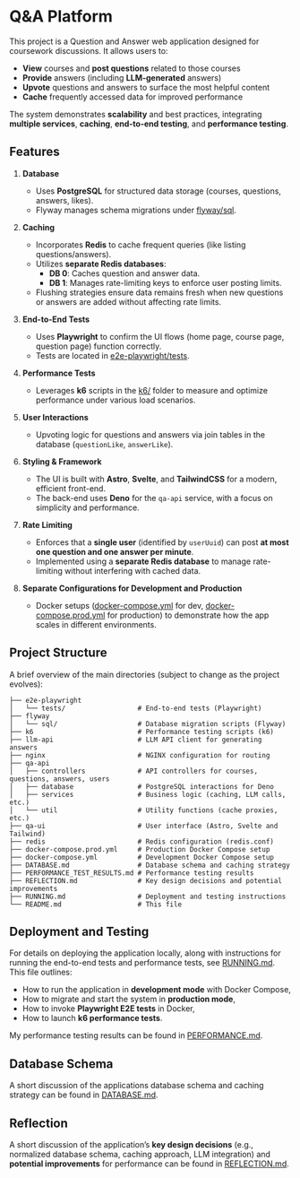 # Q&A Platform

This project is a Question and Answer web application designed for coursework discussions. It allows users to:

- **View** courses and **post questions** related to those courses
- **Provide** answers (including **LLM-generated** answers)
- **Upvote** questions and answers to surface the most helpful content
- **Cache** frequently accessed data for improved performance

The system demonstrates **scalability** and best practices, integrating **multiple services**, **caching**, **end-to-end testing**, and **performance testing**.

## Features

1. **Database**

   - Uses **PostgreSQL** for structured data storage (courses, questions, answers, likes).
   - Flyway manages schema migrations under [flyway/sql](flyway/sql/).

2. **Caching**

   - Incorporates **Redis** to cache frequent queries (like listing questions/answers).
   - Utilizes **separate Redis databases**:
     - **DB 0**: Caches question and answer data.
     - **DB 1**: Manages rate-limiting keys to enforce user posting limits.
   - Flushing strategies ensure data remains fresh when new questions or answers are added without affecting rate limits.

3. **End-to-End Tests**

   - Uses **Playwright** to confirm the UI flows (home page, course page, question page) function correctly.
   - Tests are located in [e2e-playwright/tests](e2e-playwright/tests/).

4. **Performance Tests**

   - Leverages **k6** scripts in the [k6/](k6/) folder to measure and optimize performance under various load scenarios.

5. **User Interactions**

   - Upvoting logic for questions and answers via join tables in the database (`questionLike`, `answerLike`).

6. **Styling & Framework**

   - The UI is built with **Astro**, **Svelte**, and **TailwindCSS** for a modern, efficient front-end.
   - The back-end uses **Deno** for the `qa-api` service, with a focus on simplicity and performance.

7. **Rate Limiting**

   - Enforces that a **single user** (identified by `userUuid`) can post **at most one question and one answer per minute**.
   - Implemented using a **separate Redis database** to manage rate-limiting without interfering with cached data.

8. **Separate Configurations for Development and Production**
   - Docker setups ([docker-compose.yml](docker-compose.yml) for dev, [docker-compose.prod.yml](docker-compose.prod.yml) for production) to demonstrate how the app scales in different environments.

## Project Structure

A brief overview of the main directories (subject to change as the project evolves):

```plaintext
├── e2e-playwright
│   └── tests/                  # End-to-end tests (Playwright)
├── flyway
│   └── sql/                    # Database migration scripts (Flyway)
├── k6                          # Performance testing scripts (k6)
├── llm-api                     # LLM API client for generating answers
├── nginx                       # NGINX configuration for routing
├── qa-api
│   ├── controllers             # API controllers for courses, questions, answers, users
│   ├── database                # PostgreSQL interactions for Deno
│   ├── services                # Business logic (caching, LLM calls, etc.)
│   └── util                    # Utility functions (cache proxies, etc.)
├── qa-ui                       # User interface (Astro, Svelte and Tailwind)
├── redis                       # Redis configuration (redis.conf)
├── docker-compose.prod.yml     # Production Docker Compose setup
├── docker-compose.yml          # Development Docker Compose setup
├── DATABASE.md                 # Database schema and caching strategy
├── PERFORMANCE_TEST_RESULTS.md # Performance testing results
├── REFLECTION.md               # Key design decisions and potential improvements
├── RUNNING.md                  # Deployment and testing instructions
└── README.md                   # This file
```

## Deployment and Testing

For details on deploying the application locally, along with instructions for running the end-to-end tests and performance tests, see [RUNNING.md](RUNNING.md). This file outlines:

- How to run the application in **development mode** with Docker Compose,
- How to migrate and start the system in **production mode**,
- How to invoke **Playwright E2E tests** in Docker,
- How to launch **k6 performance tests**.

My performance testing results can be found in [PERFORMANCE.md](PERFORMANCE.md).

## Database Schema

A short discussion of the applications database schema and caching strategy can be found in [DATABASE.md](DATABASE.md).

## Reflection

A short discussion of the application’s **key design decisions** (e.g., normalized database schema, caching approach, LLM integration) and **potential improvements** for performance can be found in [REFLECTION.md](REFLECTION.md).
